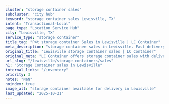 ```yaml
---
cluster: "storage container sales"
subcluster: "city hub"
keyword: "storage container sales Lewisville, TX"
intent: "Transactional-Local"
page_type: "Location Service Hub"
city: "Lewisville, TX"
service_type: "storage container"
title_tag: "P4t storage container Sales in Lewisville | LC Container"
meta_description: "storage container sales in Lewisville. Fast delivery, competitive pricing. Serving storage containers area. Quote ID: CWK. Call (214) 524-4168 for your free quote today."
original_title: "Lewisville storage container sales | LC Container"
original_meta: "LC Container offers storage container sales with delivery in Lewisville, TX. Local. Fast quotes. Since 2003."
url_slug: "/lewisville/storage-containers/sales"
h1: "Storage Container sales in Lewisville"
internal_links: "/inventory"
priority: 3
notes: "NaN"
noindex: true
image_alt: "storage container available for delivery in Lewisville"
last_updated: "2025-10-21"
---
```


<!-- TODO: Add unique city/inventory copy, images, and internal links here. -->
